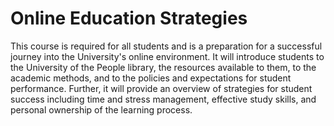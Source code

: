 # Online Education Strategies
This course is required for all students and is a preparation for a successful journey into the University's online environment. 
It will introduce students to the University of the People library, the resources available to them, to the academic methods, and to the policies and expectations for student performance. 
Further, it will provide an overview of strategies for student success including time and stress management, effective study skills, and personal ownership of the learning process.
# 